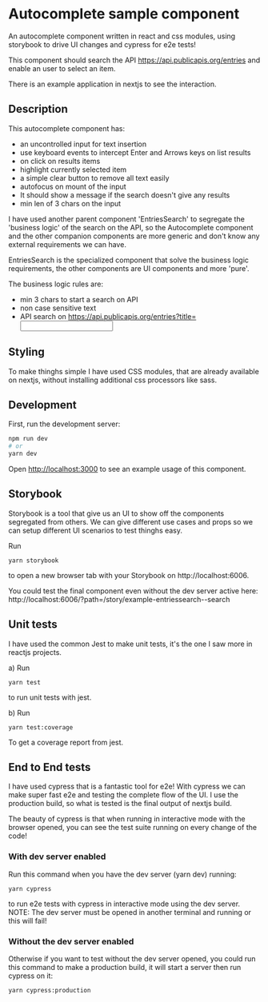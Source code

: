 # Autocomplete sample component

An autocomplete component written in react and css modules, using storybook to drive UI changes and cypress for e2e tests!

This component should search the API https://api.publicapis.org/entries and enable an user to select an item.

There is an example application in nextjs to see the interaction.

## Description

This autocomplete component has:

- an uncontrolled input for text insertion
- use keyboard events to intercept Enter and Arrows keys on list results
- on click on results items
- highlight currently selected item
- a simple clear button to remove all text easily
- autofocus on mount of the input
- It should show a message if the search doesn't give any results
- min len of 3 chars on the input

I have used another parent component 'EntriesSearch' to segregate the 'business logic' of the search on the API, so the Autocomplete component and the other companion components are more generic and don't know any external requirements we can have.

EntriesSearch is the specialized component that solve the business logic requirements, the other components are UI components and more 'pure'.

The business logic rules are:

- min 3 chars to start a search on API
- non case sensitive text
- API search on https://api.publicapis.org/entries?title=<input>

## Styling

To make thinghs simple I have used CSS modules, that are already available on nextjs, without installing additional css processors like sass.

## Development

First, run the development server:

```bash
npm run dev
# or
yarn dev
```

Open [http://localhost:3000](http://localhost:3000) to see an example usage of this component.

## Storybook

Storybook is a tool that give us an UI to show off the components segregated from others. We can give different use cases and props so we can setup different UI scenarios to test thinghs easy.

Run

```
yarn storybook
```

to open a new browser tab with your Storybook on http://localhost:6006.

You could test the final component even without the dev server active here: http://localhost:6006/?path=/story/example-entriessearch--search

## Unit tests

I have used the common Jest to make unit tests, it's the one I saw more in reactjs projects.

a) Run

```
yarn test
```

to run unit tests with jest.

b) Run

```
yarn test:coverage
```

To get a coverage report from jest.

## End to End tests

I have used cypress that is a fantastic tool for e2e! With cypress we can make super fast e2e and testing the complete flow of the UI. I use the production build, so what is tested is the final output of nextjs build.

The beauty of cypress is that when running in interactive mode with the browser opened, you can see the test suite running on every change of the code!

### With dev server enabled

Run this command when you have the dev server (yarn dev) running:

```
yarn cypress
```

to run e2e tests with cypress in interactive mode using the dev server. NOTE: The dev server must be opened in another terminal and running or this will fail!

### Without the dev server enabled

Otherwise if you want to test without the dev server opened, you could run this command to make a production build, it will start a server then run cypress on it:

```
yarn cypress:production
```
